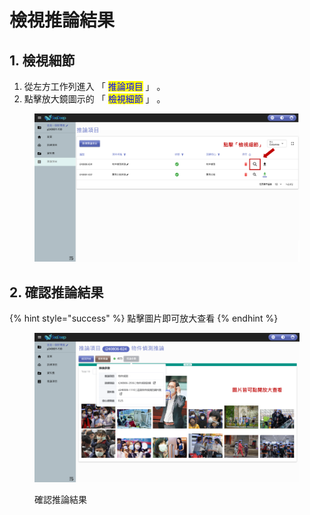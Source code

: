 # 檢視推論結果

## 1. 檢視細節

1. 從左方工作列進入 「 <mark style="color:blue;">推論項目</mark> 」 。
2. 點擊放大鏡圖示的 「 <mark style="color:blue;">檢視細節</mark> 」 。

<figure><img src="../../../.gitbook/assets/image (68).png" alt=""><figcaption></figcaption></figure>

## 2. 確認推論結果

{% hint style="success" %}
點擊圖片即可放大查看
{% endhint %}

<figure><img src="../../../.gitbook/assets/image (70).png" alt=""><figcaption><p>確認推論結果</p></figcaption></figure>
